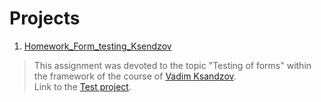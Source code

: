 # Projects
1. [Homework_Form_testing_Ksendzov](https://docs.google.com/spreadsheets/d/1c7CORchXNCSnODNzx8JC9qR9jtswyNm10K17W_l6eoo/edit?usp=sharing "Check list, Bug reports and Improvements")
> This assignment was devoted to the topic "Testing of forms" within the framework of the course of [Vadim Ksandzov](https://www.linkedin.com/in/vadim-ksendzov-74099837/ "Vadim Ksandzov").  
> Link to the [Test project](http://itcareer.pythonanywhere.com/ "Test project").
